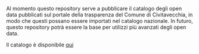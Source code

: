 Al momento questo repository serve a pubblicare il catalogo degli open data pubblicati sul portale della trasparenza del Comune di Civitavecchia, in modo che questi possano essere importati nel catalogo nazionale.
In futuro, questo repository potrà essere la base per utilizzi più avanzati degli open data.

Il catalogo è disponibile [qui](catalog.rdf)
